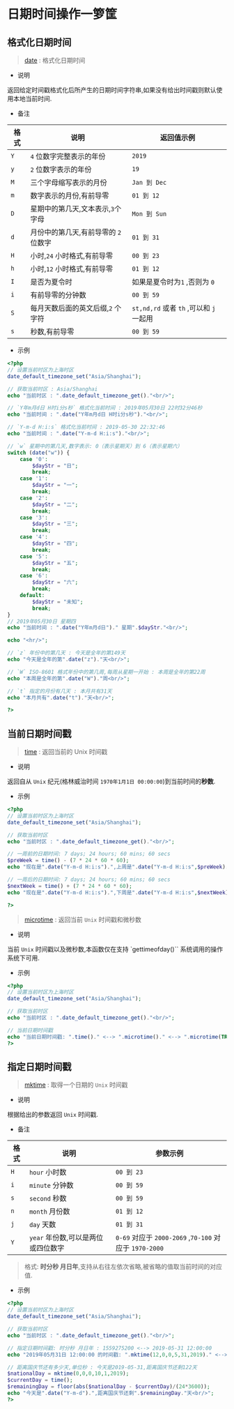 # 日期时间操作一箩筐

## 格式化日期时间

> [date](https://www.php.net/manual/zh/function.date.php) : 格式化日期时间

- 说明

返回给定时间戳格式化后所产生的日期时间字符串,如果没有给出时间戳则默认使用本地当前时间.

- 备注

|格式|说明|返回值示例|
|-|-|-|
|`Y`|`4` 位数字完整表示的年份|`2019`|
|`y`|`2` 位数字表示的年份|`19`|
|`M`|三个字母缩写表示的月份|`Jan 到 Dec`|
|`m`|数字表示的月份,有前导零|`01 到 12`|
|`D`|星期中的第几天,文本表示,`3`个字母|`Mon 到 Sun`|
|`d`|月份中的第几天,有前导零的 `2` 位数字|`01 到 31`|
|`H`|小时,`24` 小时格式,有前导零|`00 到 23`|
|`h`|小时,`12` 小时格式,有前导零|`01 到 12`|
|`I`|是否为夏令时|如果是夏令时为`1` ,否则为 `0`|
|`i`|有前导零的分钟数|`00 到 59`|
|`S`|每月天数后面的英文后缀,`2` 个字符|`st,nd,rd` 或者 `th` ,可以和 `j` 一起用|
|`s`|秒数,有前导零 |`00 到 59`|

- 示例

```php
<?php
// 设置当前时区为上海时区
date_default_timezone_set("Asia/Shanghai");

// 获取当前时区 : Asia/Shanghai
echo "当前时区 : ".date_default_timezone_get()."<br/>";

// `Y年m月d日 H时i分s秒` 格式化当前时间 : 2019年05月30日 22时32分46秒
echo "当前时间 : ".date("Y年m月d日 H时i分s秒")."<br/>";

// `Y-m-d H:i:s` 格式化当前时间 : 2019-05-30 22:32:46
echo "当前时间 : ".date("Y-m-d H:i:s")."<br/>";

// `w` 星期中的第几天,数字表示: 0（表示星期天）到 6（表示星期六）
switch (date("w")) {
    case '0':
        $dayStr = "日";
        break;
    case '1':
        $dayStr = "一";
        break;
    case '2':
        $dayStr = "二";
        break;
    case '3':
        $dayStr = "三";
        break;
    case '4':
        $dayStr = "四";
        break;
    case '5':
        $dayStr = "五";
        break;
    case '6':
        $dayStr = "六";
        break;
    default:
        $dayStr = "未知";
        break;
} 
// 2019年05月30日 星期四
echo "当前时间 : ".date("Y年m月d日")." 星期".$dayStr."<br/>";

echo "<hr/>";

// `z` 年份中的第几天 : 今天是全年的第149天
echo "今天是全年的第".date("z")."天<br/>";

// `W` ISO-8601 格式年份中的第几周,每周从星期一开始 : 本周是全年的第22周
echo "本周是全年的第".date("W")."周<br/>";

// `t` 指定的月份有几天 : 本月共有31天
echo "本月共有".date("t")."天<br/>";

?>
```

## 当前日期时间戳

> [time](https://www.php.net/manual/zh/function.time.php) : 返回当前的 Unix 时间戳

- 说明

返回自从 `Unix` 纪元(格林威治时间 `1970年1月1日 00:00:00`)到当前时间的**秒数**.

- 示例

```php
<?php
// 设置当前时区为上海时区
date_default_timezone_set("Asia/Shanghai");

// 获取当前时区
echo "当前时区 : ".date_default_timezone_get()."<br/>";

// 一周前的日期时间: 7 days; 24 hours; 60 mins; 60 secs
$preWeek = time() - (7 * 24 * 60 * 60);
echo "现在是".date("Y-m-d H:i:s").",上周是".date("Y-m-d H:i:s",$preWeek)."<br/>";

// 一周后的日期时间: 7 days; 24 hours; 60 mins; 60 secs
$nextWeek = time() + (7 * 24 * 60 * 60);
echo "现在是".date("Y-m-d H:i:s").",下周是".date("Y-m-d H:i:s",$nextWeek)."<br/>";

?>
```

> [microtime](https://www.php.net/manual/zh/function.microtime.php) : 返回当前 `Unix` 时间戳和微秒数

- 说明

当前 `Unix` 时间戳以及微秒数,本函数仅在支持 `gettimeofday()`` 系统调用的操作系统下可用.

- 示例

```php
<?php
// 设置当前时区为上海时区
date_default_timezone_set("Asia/Shanghai");

// 获取当前时区
echo "当前时区 : ".date_default_timezone_get()."<br/>";

// 当前日期时间戳
echo "当前日期时间戳: ".time()." <--> ".microtime()." <--> ".microtime(TRUE)."<br/>";
?>
```

## 指定日期时间戳

> [mktime](https://www.php.net/manual/zh/function.mktime.php) : 取得一个日期的 `Unix` 时间戳

- 说明

根据给出的参数返回 `Unix` 时间戳.

- 备注

|格式|说明|参数示例|
|-|-|-|
|`H`|`hour` 小时数|`00 到 23`|
|`i`|`minute` 分钟数|`00 到 59`|
|`s`|`second` 秒数|`00 到 59`|
|`n`|`month` 月份数|`01 到 12`|
|`j`|`day` 天数|`01 到 31` |
|`Y`|`year` 年份数,可以是两位或四位数字|`0-69` 对应于 `2000-2069` ,`70-100` 对应于 `1970-2000`|

> 格式: **时分秒 月日年**,支持从右往左依次省略,被省略的值取当前时间的对应值.

- 示例

```php
<?php
// 设置当前时区为上海时区
date_default_timezone_set("Asia/Shanghai");

// 获取当前时区
echo "当前时区 : ".date_default_timezone_get()."<br/>";

// 指定日期时间戳: 时分秒 月日年 : 1559275200 <--> 2019-05-31 12:00:00
echo "2019年05月31日 12:00:00 的时间戳: ".mktime(12,0,0,5,31,2019)." <--> ".date("Y-m-d H:i:s", mktime(12,0,0,5,31,2019))."<br/>";

// 距离国庆节还有多少天,单位秒 : 今天是2019-05-31,距离国庆节还剩122天
$nationalDay = mktime(0,0,0,10,1,2019);
$currentDay = time();
$remainingDay = floor(abs($nationalDay - $currentDay)/(24*3600));
echo "今天是".date("Y-m-d").",距离国庆节还剩".$remainingDay."天<br/>";
?>
```



